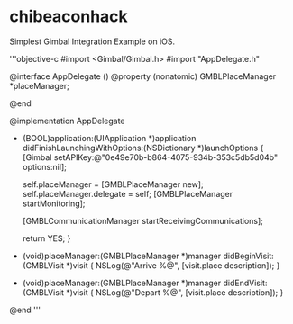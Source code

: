 # chibeaconhack
Simplest Gimbal Integration Example on iOS.

'''objective-c
#import <Gimbal/Gimbal.h>
#import "AppDelegate.h"

@interface AppDelegate () <GMBLPlaceManagerDelegate>
@property (nonatomic) GMBLPlaceManager *placeManager;

@end

@implementation AppDelegate


- (BOOL)application:(UIApplication *)application didFinishLaunchingWithOptions:(NSDictionary *)launchOptions {
    [Gimbal setAPIKey:@"0e49e70b-b864-4075-934b-353c5db5d04b" options:nil];
    
    self.placeManager = [GMBLPlaceManager new];
    self.placeManager.delegate = self;
    [GMBLPlaceManager startMonitoring];
    
    [GMBLCommunicationManager startReceivingCommunications];

    return YES;
}

- (void)placeManager:(GMBLPlaceManager *)manager didBeginVisit:(GMBLVisit *)visit
{
    NSLog(@"Arrive %@", [visit.place description]);
}

- (void)placeManager:(GMBLPlaceManager *)manager didEndVisit:(GMBLVisit *)visit
{
    NSLog(@"Depart %@", [visit.place description]);
}

@end
'''
